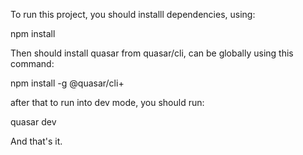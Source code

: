 To run this project, you should installl dependencies, using:

npm install

Then should install quasar from quasar/cli, can be globally using this command:

npm install -g @quasar/cli+

after that to run into dev mode, you should run:

quasar dev

And that's it.